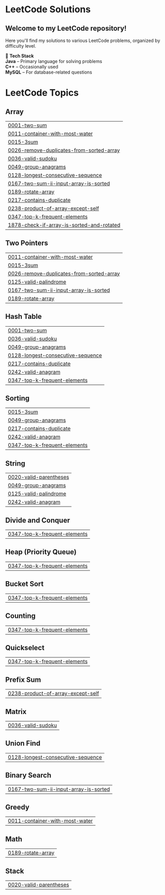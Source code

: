 # **LeetCode Solutions**  
## **Welcome to my LeetCode repository!**

Here you'll find my solutions to various LeetCode problems, organized by difficulty level.

🚀 **Tech Stack**  
**Java** – Primary language for solving problems  
**C++** – Occasionally used  
**MySQL** – For database-related questions  

<!---LeetCode Topics Start-->
# LeetCode Topics
## Array
|  |
| ------- |
| [0001-two-sum](https://github.com/varad-kulkarni172/leetcode_solutions-daily/tree/master/0001-two-sum) |
| [0011-container-with-most-water](https://github.com/varad-kulkarni172/leetcode_solutions-daily/tree/master/0011-container-with-most-water) |
| [0015-3sum](https://github.com/varad-kulkarni172/leetcode_solutions-daily/tree/master/0015-3sum) |
| [0026-remove-duplicates-from-sorted-array](https://github.com/varad-kulkarni172/leetcode_solutions-daily/tree/master/0026-remove-duplicates-from-sorted-array) |
| [0036-valid-sudoku](https://github.com/varad-kulkarni172/leetcode_solutions-daily/tree/master/0036-valid-sudoku) |
| [0049-group-anagrams](https://github.com/varad-kulkarni172/leetcode_solutions-daily/tree/master/0049-group-anagrams) |
| [0128-longest-consecutive-sequence](https://github.com/varad-kulkarni172/leetcode_solutions-daily/tree/master/0128-longest-consecutive-sequence) |
| [0167-two-sum-ii-input-array-is-sorted](https://github.com/varad-kulkarni172/leetcode_solutions-daily/tree/master/0167-two-sum-ii-input-array-is-sorted) |
| [0189-rotate-array](https://github.com/varad-kulkarni172/leetcode_solutions-daily/tree/master/0189-rotate-array) |
| [0217-contains-duplicate](https://github.com/varad-kulkarni172/leetcode_solutions-daily/tree/master/0217-contains-duplicate) |
| [0238-product-of-array-except-self](https://github.com/varad-kulkarni172/leetcode_solutions-daily/tree/master/0238-product-of-array-except-self) |
| [0347-top-k-frequent-elements](https://github.com/varad-kulkarni172/leetcode_solutions-daily/tree/master/0347-top-k-frequent-elements) |
| [1878-check-if-array-is-sorted-and-rotated](https://github.com/varad-kulkarni172/leetcode_solutions-daily/tree/master/1878-check-if-array-is-sorted-and-rotated) |
## Two Pointers
|  |
| ------- |
| [0011-container-with-most-water](https://github.com/varad-kulkarni172/leetcode_solutions-daily/tree/master/0011-container-with-most-water) |
| [0015-3sum](https://github.com/varad-kulkarni172/leetcode_solutions-daily/tree/master/0015-3sum) |
| [0026-remove-duplicates-from-sorted-array](https://github.com/varad-kulkarni172/leetcode_solutions-daily/tree/master/0026-remove-duplicates-from-sorted-array) |
| [0125-valid-palindrome](https://github.com/varad-kulkarni172/leetcode_solutions-daily/tree/master/0125-valid-palindrome) |
| [0167-two-sum-ii-input-array-is-sorted](https://github.com/varad-kulkarni172/leetcode_solutions-daily/tree/master/0167-two-sum-ii-input-array-is-sorted) |
| [0189-rotate-array](https://github.com/varad-kulkarni172/leetcode_solutions-daily/tree/master/0189-rotate-array) |
## Hash Table
|  |
| ------- |
| [0001-two-sum](https://github.com/varad-kulkarni172/leetcode_solutions-daily/tree/master/0001-two-sum) |
| [0036-valid-sudoku](https://github.com/varad-kulkarni172/leetcode_solutions-daily/tree/master/0036-valid-sudoku) |
| [0049-group-anagrams](https://github.com/varad-kulkarni172/leetcode_solutions-daily/tree/master/0049-group-anagrams) |
| [0128-longest-consecutive-sequence](https://github.com/varad-kulkarni172/leetcode_solutions-daily/tree/master/0128-longest-consecutive-sequence) |
| [0217-contains-duplicate](https://github.com/varad-kulkarni172/leetcode_solutions-daily/tree/master/0217-contains-duplicate) |
| [0242-valid-anagram](https://github.com/varad-kulkarni172/leetcode_solutions-daily/tree/master/0242-valid-anagram) |
| [0347-top-k-frequent-elements](https://github.com/varad-kulkarni172/leetcode_solutions-daily/tree/master/0347-top-k-frequent-elements) |
## Sorting
|  |
| ------- |
| [0015-3sum](https://github.com/varad-kulkarni172/leetcode_solutions-daily/tree/master/0015-3sum) |
| [0049-group-anagrams](https://github.com/varad-kulkarni172/leetcode_solutions-daily/tree/master/0049-group-anagrams) |
| [0217-contains-duplicate](https://github.com/varad-kulkarni172/leetcode_solutions-daily/tree/master/0217-contains-duplicate) |
| [0242-valid-anagram](https://github.com/varad-kulkarni172/leetcode_solutions-daily/tree/master/0242-valid-anagram) |
| [0347-top-k-frequent-elements](https://github.com/varad-kulkarni172/leetcode_solutions-daily/tree/master/0347-top-k-frequent-elements) |
## String
|  |
| ------- |
| [0020-valid-parentheses](https://github.com/varad-kulkarni172/leetcode_solutions-daily/tree/master/0020-valid-parentheses) |
| [0049-group-anagrams](https://github.com/varad-kulkarni172/leetcode_solutions-daily/tree/master/0049-group-anagrams) |
| [0125-valid-palindrome](https://github.com/varad-kulkarni172/leetcode_solutions-daily/tree/master/0125-valid-palindrome) |
| [0242-valid-anagram](https://github.com/varad-kulkarni172/leetcode_solutions-daily/tree/master/0242-valid-anagram) |
## Divide and Conquer
|  |
| ------- |
| [0347-top-k-frequent-elements](https://github.com/varad-kulkarni172/leetcode_solutions-daily/tree/master/0347-top-k-frequent-elements) |
## Heap (Priority Queue)
|  |
| ------- |
| [0347-top-k-frequent-elements](https://github.com/varad-kulkarni172/leetcode_solutions-daily/tree/master/0347-top-k-frequent-elements) |
## Bucket Sort
|  |
| ------- |
| [0347-top-k-frequent-elements](https://github.com/varad-kulkarni172/leetcode_solutions-daily/tree/master/0347-top-k-frequent-elements) |
## Counting
|  |
| ------- |
| [0347-top-k-frequent-elements](https://github.com/varad-kulkarni172/leetcode_solutions-daily/tree/master/0347-top-k-frequent-elements) |
## Quickselect
|  |
| ------- |
| [0347-top-k-frequent-elements](https://github.com/varad-kulkarni172/leetcode_solutions-daily/tree/master/0347-top-k-frequent-elements) |
## Prefix Sum
|  |
| ------- |
| [0238-product-of-array-except-self](https://github.com/varad-kulkarni172/leetcode_solutions-daily/tree/master/0238-product-of-array-except-self) |
## Matrix
|  |
| ------- |
| [0036-valid-sudoku](https://github.com/varad-kulkarni172/leetcode_solutions-daily/tree/master/0036-valid-sudoku) |
## Union Find
|  |
| ------- |
| [0128-longest-consecutive-sequence](https://github.com/varad-kulkarni172/leetcode_solutions-daily/tree/master/0128-longest-consecutive-sequence) |
## Binary Search
|  |
| ------- |
| [0167-two-sum-ii-input-array-is-sorted](https://github.com/varad-kulkarni172/leetcode_solutions-daily/tree/master/0167-two-sum-ii-input-array-is-sorted) |
## Greedy
|  |
| ------- |
| [0011-container-with-most-water](https://github.com/varad-kulkarni172/leetcode_solutions-daily/tree/master/0011-container-with-most-water) |
## Math
|  |
| ------- |
| [0189-rotate-array](https://github.com/varad-kulkarni172/leetcode_solutions-daily/tree/master/0189-rotate-array) |
## Stack
|  |
| ------- |
| [0020-valid-parentheses](https://github.com/varad-kulkarni172/leetcode_solutions-daily/tree/master/0020-valid-parentheses) |
<!---LeetCode Topics End-->